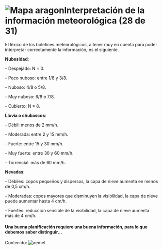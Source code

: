 # ![Mapa aragon](./gps_files/Europa_Espana_Aragon_1.map_1.jpg)Interpretación de la información meteorológica (28 de 31)

El léxico de los boletines meteorológicos, a tener muy en cuenta para poder interpretar correctamente la información, es el siguiente.

**Nubosidad**:

\- Despejado: N = 0.

\- Poco nuboso: entre 1/8 y 3/8.

\- Nuboso: 4/8 o 5/8.

\- Muy nuboso: 6/8 o 7/8.

\- Cubierto: N = 8.

**Lluvia o chubascos**:

\- Débil: menos de 2 mm/h.

\- Moderada: entre 2 y 15 mm/h.

\- Fuerte: entre 15 y 30 mm/h.

\- Muy fuerte: entre 30 y 60 mm/h.

\- Torrencial: más de 60 mm/h.  

**Nevadas**:

\- Débiles: copos pequeños y dispersos, la capa de nieve aumenta en menos de 0,5 cm/h.

\- Moderadas: copos mayores que disminuyen la visibilidad, la capa de nieve puede aumentar hasta 4 cm/h.

\- Fuertes: reducción sensible de la visibilidad, la capa de nieve aumenta más de 4 cm/h.  

#### Una buena planificación requiere una buena información, para lo que debemos saber distinguir...  

Contenido: ![aemet](./gps_files/aemet(27).jpg)